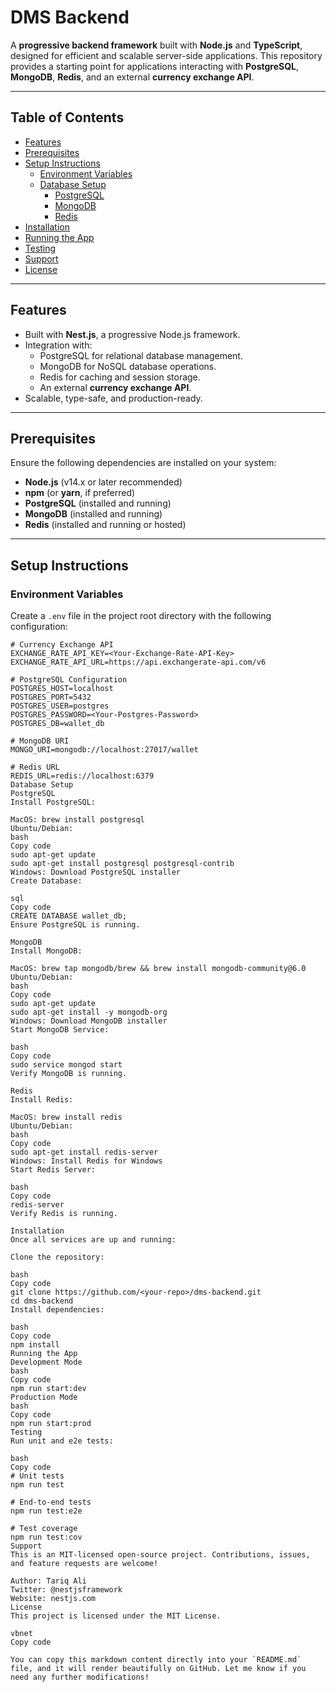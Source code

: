 # DMS Backend

A **progressive backend framework** built with **Node.js** and **TypeScript**, designed for efficient and scalable server-side applications. This repository provides a starting point for applications interacting with **PostgreSQL**, **MongoDB**, **Redis**, and an external **currency exchange API**.

---

## Table of Contents
- [Features](#features)
- [Prerequisites](#prerequisites)
- [Setup Instructions](#setup-instructions)
  - [Environment Variables](#environment-variables)
  - [Database Setup](#database-setup)
    - [PostgreSQL](#postgresql)
    - [MongoDB](#mongodb)
    - [Redis](#redis)
- [Installation](#installation)
- [Running the App](#running-the-app)
- [Testing](#testing)
- [Support](#support)
- [License](#license)

---

## Features
- Built with **Nest.js**, a progressive Node.js framework.
- Integration with:
  - PostgreSQL for relational database management.
  - MongoDB for NoSQL database operations.
  - Redis for caching and session storage.
  - An external **currency exchange API**.
- Scalable, type-safe, and production-ready.

---

## Prerequisites
Ensure the following dependencies are installed on your system:
- **Node.js** (v14.x or later recommended)
- **npm** (or **yarn**, if preferred)
- **PostgreSQL** (installed and running)
- **MongoDB** (installed and running)
- **Redis** (installed and running or hosted)

---

## Setup Instructions

### Environment Variables
Create a `.env` file in the project root directory with the following configuration:

```env
# Currency Exchange API
EXCHANGE_RATE_API_KEY=<Your-Exchange-Rate-API-Key>
EXCHANGE_RATE_API_URL=https://api.exchangerate-api.com/v6

# PostgreSQL Configuration
POSTGRES_HOST=localhost
POSTGRES_PORT=5432
POSTGRES_USER=postgres
POSTGRES_PASSWORD=<Your-Postgres-Password>
POSTGRES_DB=wallet_db

# MongoDB URI
MONGO_URI=mongodb://localhost:27017/wallet

# Redis URL
REDIS_URL=redis://localhost:6379
Database Setup
PostgreSQL
Install PostgreSQL:

MacOS: brew install postgresql
Ubuntu/Debian:
bash
Copy code
sudo apt-get update
sudo apt-get install postgresql postgresql-contrib
Windows: Download PostgreSQL installer
Create Database:

sql
Copy code
CREATE DATABASE wallet_db;
Ensure PostgreSQL is running.

MongoDB
Install MongoDB:

MacOS: brew tap mongodb/brew && brew install mongodb-community@6.0
Ubuntu/Debian:
bash
Copy code
sudo apt-get update
sudo apt-get install -y mongodb-org
Windows: Download MongoDB installer
Start MongoDB Service:

bash
Copy code
sudo service mongod start
Verify MongoDB is running.

Redis
Install Redis:

MacOS: brew install redis
Ubuntu/Debian:
bash
Copy code
sudo apt-get install redis-server
Windows: Install Redis for Windows
Start Redis Server:

bash
Copy code
redis-server
Verify Redis is running.

Installation
Once all services are up and running:

Clone the repository:

bash
Copy code
git clone https://github.com/<your-repo>/dms-backend.git
cd dms-backend
Install dependencies:

bash
Copy code
npm install
Running the App
Development Mode
bash
Copy code
npm run start:dev
Production Mode
bash
Copy code
npm run start:prod
Testing
Run unit and e2e tests:

bash
Copy code
# Unit tests
npm run test

# End-to-end tests
npm run test:e2e

# Test coverage
npm run test:cov
Support
This is an MIT-licensed open-source project. Contributions, issues, and feature requests are welcome!

Author: Tariq Ali
Twitter: @nestjsframework
Website: nestjs.com
License
This project is licensed under the MIT License.

vbnet
Copy code

You can copy this markdown content directly into your `README.md` file, and it will render beautifully on GitHub. Let me know if you need any further modifications!